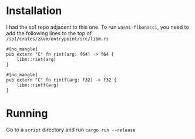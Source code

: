 # Installation

I had the sp1 repo adjacent to this one. To run `wasmi-fibonacci`, you need to add the following lines to the top of `/sp1/crates/zkvm/entrypoint/src/libm.rs`

```
#[no_mangle]
pub extern "C" fn rint(arg: f64) -> f64 {
    libm::rint(arg)
}

#[no_mangle]
pub extern "C" fn rintf(arg: f32) -> f32 {
    libm::rintf(arg)
}
```

# Running

Go to a `script` directory and run `cargo run --release`